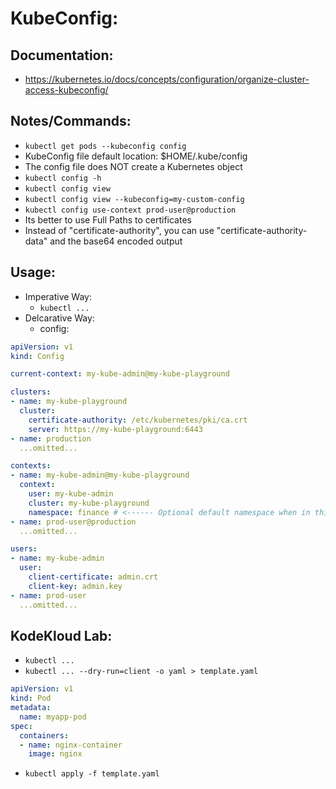 # KubeConfig:
## Documentation:
- https://kubernetes.io/docs/concepts/configuration/organize-cluster-access-kubeconfig/

## Notes/Commands:
- `kubectl get pods --kubeconfig config`
- KubeConfig file default location: $HOME/.kube/config
- The config file does NOT create a Kubernetes object
- `kubectl config -h`
- `kubectl config view`
- `kubectl config view --kubeconfig=my-custom-config`
- `kubectl config use-context prod-user@production`
- Its better to use Full Paths to certificates
- Instead of "certificate-authority", you can use "certificate-authority-data" and the base64 encoded output

## Usage:
- Imperative Way:
  - `kubectl ...`
- Delcarative Way:
  - config:
```yaml
apiVersion: v1
kind: Config

current-context: my-kube-admin@my-kube-playground

clusters:
- name: my-kube-playground
  cluster:
    certificate-authority: /etc/kubernetes/pki/ca.crt
    server: https://my-kube-playground:6443
- name: production
  ...omitted...

contexts:
- name: my-kube-admin@my-kube-playground
  context:
    user: my-kube-admin
    cluster: my-kube-playground
    namespace: finance # <------ Optional default namespace when in this context
- name: prod-user@production
  ...omitted...

users:
- name: my-kube-admin
  user:
    client-certificate: admin.crt
    client-key: admin.key
- name: prod-user
  ...omitted...
```


## KodeKloud Lab:
- `kubectl ...`
- `kubectl ... --dry-run=client -o yaml > template.yaml`
```yaml
apiVersion: v1
kind: Pod
metadata:
  name: myapp-pod
spec:
  containers:
  - name: nginx-container
    image: nginx
```
- `kubectl apply -f template.yaml`
